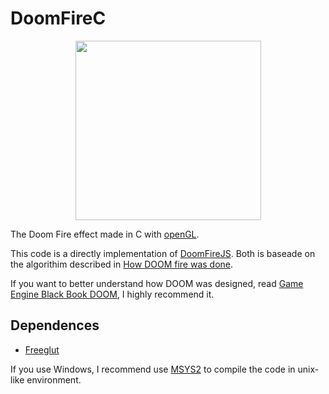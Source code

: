 # DoomFireC

<p align="center">
  <img width="297" height="287" src="./img/fire.gif">
</p>

The Doom Fire effect made in C with [openGL](https://www.opengl.org/).

This code is a directly implementation of [DoomFireJS](https://github.com/lpg2709/DoomFireJS). Both is baseade on the algorithim described in [How DOOM fire was done](https://fabiensanglard.net/doom_fire_psx/).

If you want to better understand how DOOM was designed, read [Game Engine Black Book DOOM](https://fabiensanglard.net/gebbdoom/), I highly recommend it.

## Dependences

- [Freeglut](http://freeglut.sourceforge.net/)

If you use Windows, I recommend use [MSYS2](https://www.msys2.org/) to compile the code in unix-like environment.
